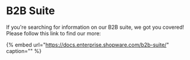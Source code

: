 # B2B Suite

If you're searching for information on our B2B suite, we got you covered! Please follow this link to find our more:

<!-- markdown-link-check-disable-next-line -->
{% embed url="https://docs.enterprise.shopware.com/b2b-suite/" caption="" %}

